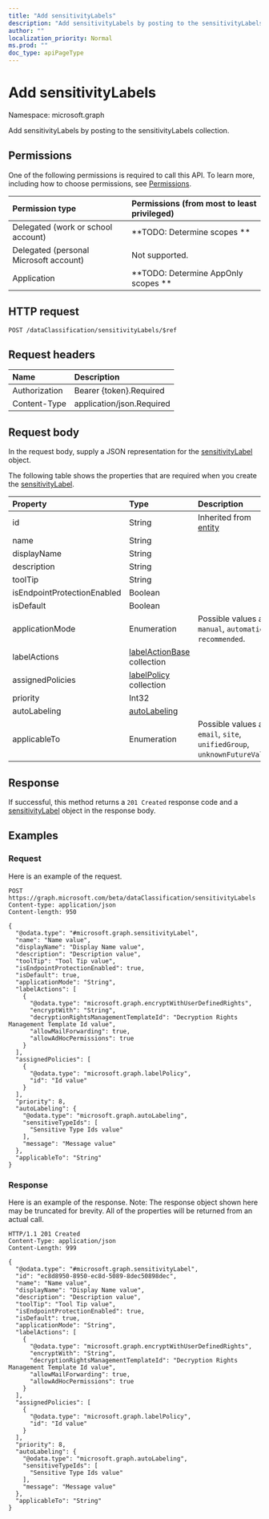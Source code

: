 ```yaml
---
title: "Add sensitivityLabels"
description: "Add sensitivityLabels by posting to the sensitivityLabels collection."
author: ""
localization_priority: Normal
ms.prod: ""
doc_type: apiPageType
---
```


# Add sensitivityLabels

Namespace: microsoft.graph

Add sensitivityLabels by posting to the sensitivityLabels collection.

## Permissions
One of the following permissions is required to call this API. To learn more, including how to choose permissions, see [Permissions](/concepts/permissions-reference.md).

|Permission type|Permissions (from most to least privileged)|
|:---|:---|
|Delegated (work or school account)|**TODO: Determine scopes **|
|Delegated (personal Microsoft account)|Not supported.|
|Application|**TODO: Determine AppOnly scopes **|

## HTTP request
<!-- {
  "blockType": "ignored"
}
-->
``` http
POST /dataClassification/sensitivityLabels/$ref
```

## Request headers
|Name|Description|
|:---|:---|
|Authorization|Bearer {token}.Required|
|Content-Type|application/json.Required|

## Request body
In the request body, supply a JSON representation for the [sensitivityLabel](../resources/sensitivitylabel.md) object.

The following table shows the properties that are required when you create the [sensitivityLabel](../resources/sensitivitylabel.md).

|Property|Type|Description|
|:---|:---|:---|
|id|String| Inherited from [entity](../resources/entity.md)|
|name|String||
|displayName|String||
|description|String||
|toolTip|String||
|isEndpointProtectionEnabled|Boolean||
|isDefault|Boolean||
|applicationMode|Enumeration| Possible values are: `manual`, `automatic`, `recommended`.|
|labelActions|[labelActionBase](../resources/labelactionbase.md) collection||
|assignedPolicies|[labelPolicy](../resources/labelpolicy.md) collection||
|priority|Int32||
|autoLabeling|[autoLabeling](../resources/autolabeling.md)||
|applicableTo|Enumeration| Possible values are: `email`, `site`, `unifiedGroup`, `unknownFutureValue`.|



## Response
If successful, this method returns a `201 Created` response code and a [sensitivityLabel](../resources/sensitivitylabel.md) object in the response body.

## Examples

### Request
Here is an example of the request.
<!-- {
  "blockType": "request",
  "name": "create_sensitivitylabel_from_"
}
-->
``` http
POST https://graph.microsoft.com/beta/dataClassification/sensitivityLabels
Content-type: application/json
Content-length: 950

{
  "@odata.type": "#microsoft.graph.sensitivityLabel",
  "name": "Name value",
  "displayName": "Display Name value",
  "description": "Description value",
  "toolTip": "Tool Tip value",
  "isEndpointProtectionEnabled": true,
  "isDefault": true,
  "applicationMode": "String",
  "labelActions": [
    {
      "@odata.type": "microsoft.graph.encryptWithUserDefinedRights",
      "encryptWith": "String",
      "decryptionRightsManagementTemplateId": "Decryption Rights Management Template Id value",
      "allowMailForwarding": true,
      "allowAdHocPermissions": true
    }
  ],
  "assignedPolicies": [
    {
      "@odata.type": "microsoft.graph.labelPolicy",
      "id": "Id value"
    }
  ],
  "priority": 8,
  "autoLabeling": {
    "@odata.type": "microsoft.graph.autoLabeling",
    "sensitiveTypeIds": [
      "Sensitive Type Ids value"
    ],
    "message": "Message value"
  },
  "applicableTo": "String"
}
```

### Response
Here is an example of the response. Note: The response object shown here may be truncated for brevity. All of the properties will be returned from an actual call.
<!-- {
  "blockType": "response",
  "truncated": true,
  "@odata.type": "microsoft.graph.sensitivitylabel"
}
-->
``` http
HTTP/1.1 201 Created
Content-Type: application/json
Content-Length: 999

{
  "@odata.type": "#microsoft.graph.sensitivityLabel",
  "id": "ec8d8950-8950-ec8d-5089-8dec50898dec",
  "name": "Name value",
  "displayName": "Display Name value",
  "description": "Description value",
  "toolTip": "Tool Tip value",
  "isEndpointProtectionEnabled": true,
  "isDefault": true,
  "applicationMode": "String",
  "labelActions": [
    {
      "@odata.type": "microsoft.graph.encryptWithUserDefinedRights",
      "encryptWith": "String",
      "decryptionRightsManagementTemplateId": "Decryption Rights Management Template Id value",
      "allowMailForwarding": true,
      "allowAdHocPermissions": true
    }
  ],
  "assignedPolicies": [
    {
      "@odata.type": "microsoft.graph.labelPolicy",
      "id": "Id value"
    }
  ],
  "priority": 8,
  "autoLabeling": {
    "@odata.type": "microsoft.graph.autoLabeling",
    "sensitiveTypeIds": [
      "Sensitive Type Ids value"
    ],
    "message": "Message value"
  },
  "applicableTo": "String"
}
```

